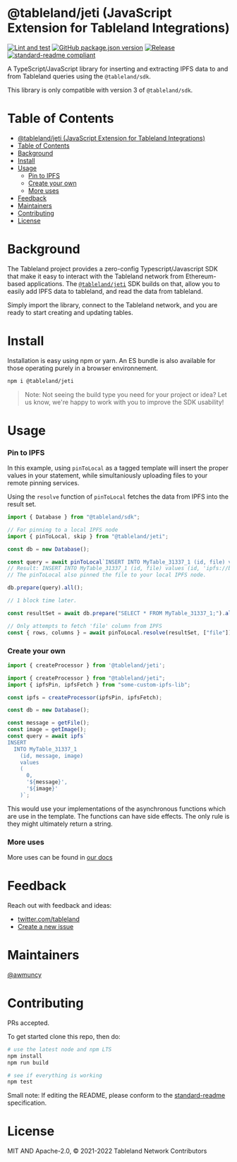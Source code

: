# @tableland/jeti (JavaScript Extension for Tableland Integrations)

[![Lint and test](https://github.com/tablelandnetwork/js-tableland/actions/workflows/lint-and-test.yml/badge.svg)](https://github.com/tablelandnetwork/js-tableland/actions/workflows/lint-and-test.yml)
[![GitHub package.json version](https://img.shields.io/github/package-json/v/tablelandnetwork/js-tableland.svg)](./package.json)
[![Release](https://img.shields.io/github/release/tablelandnetwork/js-tableland.svg)](https://github.com/tablelandnetwork/js-tableland/releases/latest)
[![standard-readme compliant](https://img.shields.io/badge/standard--readme-OK-green.svg)](https://github.com/RichardLitt/standard-readme)

A TypeScript/JavaScript library for inserting and extracting IPFS data to and from Tableland queries using the `@tableland/sdk`.

This library is only compatible with version 3 of `@tableland/sdk`.

# Table of Contents

- [@tableland/jeti (JavaScript Extension for Tableland Integrations)](#tablelandjeti-javascript-extension-for-tableland-integrations)
- [Table of Contents](#table-of-contents)
- [Background](#background)
- [Install](#install)
- [Usage](#usage)
  - [Pin to IPFS](#pin-to-ipfs)
  - [Create your own](#create-your-own)
  - [More uses](#more-uses)
- [Feedback](#feedback)
- [Maintainers](#maintainers)
- [Contributing](#contributing)
- [License](#license)

# Background

The Tableland project provides a zero-config Typescript/Javascript SDK that make it easy to interact with the Tableland network from Ethereum-based applications. The [`@tableland/jeti`](https://github.com/tablelandnetwork/js-tableland-ipfs) SDK builds on that, allow you to easily add IPFS data to tableland, and read the data from tableland.

Simply import the library, connect to the Tableland network, and you are ready to start creating and updating tables.

# Install

Installation is easy using npm or yarn. An ES bundle is also available for those operating purely in a browser environnement.

```bash
npm i @tableland/jeti
```

> Note: Not seeing the build type you need for your project or idea? Let us know, we're happy to work with you to improve the SDK usability!

# Usage

### Pin to IPFS

In this example, using `pinToLocal` as a tagged template will insert the proper values in your statement, while simultaniously uploading files to your remote pinning services.

Using the `resolve` function of `pinToLocal` fetches the data from IPFS into the result set.

```JavaScript
import { Database } from "@tableland/sdk";

// For pinning to a local IPFS node
import { pinToLocal, skip } from "@tableland/jeti";

const db = new Database();

const query = await pinToLocal`INSERT INTO MyTable_31337_1 (id, file) values (1, '${file}');`
// Result: INSERT INTO MyTable_31337_1 (id, file) values (id, 'ipfs://bafy...etc');
// The pinToLocal also pinned the file to your local IPFS node.

db.prepare(query).all();

// 1 block time later.

const resultSet = await db.prepare("SELECT * FROM MyTable_31337_1;").all();

// Only attempts to fetch 'file' column from IPFS
const { rows, columns } = await pinToLocal.resolve(resultSet, ["file"]);

```

### Create your own

```JavaScript
import { createProcessor } from '@tableland/jeti';

import { createProcessor } from "@tableland/jeti";
import { ipfsPin, ipfsFetch } from "some-custom-ipfs-lib";

const ipfs = createProcessor(ipfsPin, ipfsFetch);

const db = new Database();

const message = getFile();
const image = getImage();
const query = await ipfs`
INSERT
  INTO MyTable_31337_1
    (id, message, image)
    values
    (
      0,
      '${message}',
      '${image}'
    )`;
```

This would use your implementations of the asynchronous functions which are use in the template. The functions can have side effects. The only rule is they might ultimately return a string.

### More uses

More uses can be found in [our docs](https://docs.tableland.xyz)

# Feedback

Reach out with feedback and ideas:

- [twitter.com/tableland](https://twitter.com/tableland)
- [Create a new issue](https://github.com/tablelandnetwork/js-tableland/issues)

# Maintainers

[@awmuncy](https://github.com/awmuncy)

# Contributing

PRs accepted.

To get started clone this repo, then do:

```bash
# use the latest node and npm LTS
npm install
npm run build

# see if everything is working
npm test
```

Small note: If editing the README, please conform to the
[standard-readme](https://github.com/RichardLitt/standard-readme) specification.

# License

MIT AND Apache-2.0, © 2021-2022 Tableland Network Contributors
